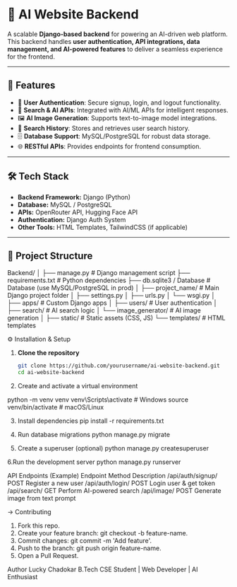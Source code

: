 # 🧠 AI Website Backend

A scalable **Django-based backend** for powering an AI-driven web platform.  
This backend handles **user authentication, API integrations, data management, and AI-powered features** to deliver a seamless experience for the frontend.

---

## 🚀 Features
- 🔐 **User Authentication**: Secure signup, login, and logout functionality.
- 🧾 **Search & AI APIs**: Integrated with AI/ML APIs for intelligent responses.
- 🖼️ **AI Image Generation**: Supports text-to-image model integrations.
- 📜 **Search History**: Stores and retrieves user search history.
- 🗄️ **Database Support**: MySQL/PostgreSQL for robust data storage.
- 🌐 **RESTful APIs**: Provides endpoints for frontend consumption.

---

## 🛠️ Tech Stack
- **Backend Framework:** Django (Python)
- **Database:** MySQL / PostgreSQL
- **APIs:** OpenRouter API, Hugging Face API
- **Authentication:** Django Auth System
- **Other Tools:** HTML Templates, TailwindCSS (if applicable)

---

## 📂 Project Structure
Backend/
│
├── manage.py # Django management script
├── requirements.txt # Python dependencies
├── db.sqlite3 / Database # Database (use MySQL/PostgreSQL in prod)
│
├── project_name/ # Main Django project folder
│ ├── settings.py
│ ├── urls.py
│ └── wsgi.py
│
├── apps/ # Custom Django apps
│ ├── users/ # User authentication
│ ├── search/ # AI search logic
│ └── image_generator/ # AI image generation
│
├── static/ # Static assets (CSS, JS)
└── templates/ # HTML templates


⚙️ Installation & Setup

1. **Clone the repository**
   ```bash
   git clone https://github.com/yourusername/ai-website-backend.git
   cd ai-website-backend
2. Create and activate a virtual environment

python -m venv venv
venv\Scripts\activate   # Windows
source venv/bin/activate # macOS/Linux

3. Install dependencies
   pip install -r requirements.txt

4. Run database migrations
   python manage.py migrate
   
5. Create a superuser (optional)
   python manage.py createsuperuser

6.Run the development server
  python manage.py runserver

API Endpoints (Example)
Endpoint	        Method	  Description
/api/auth/signup/	POST	    Register a new user
/api/auth/login/	POST	    Login user & get token
/api/search/	GET	Perform   AI-powered search
/api/image/	POST	Generate  image from text prompt

-> Contributing

1. Fork this repo.
2. Create your feature branch: git checkout -b feature-name.
3. Commit changes: git commit -m 'Add feature'.
4. Push to the branch: git push origin feature-name.
5. Open a Pull Request.

Author
Lucky Chadokar
B.Tech CSE Student | Web Developer | AI Enthusiast
